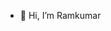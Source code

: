 - 👋 Hi, I’m Ramkumar

<!---
Ramhardik88/Ramhardik88 is a ✨ special ✨ repository because its `README.md` (this file) appears on your GitHub profile.
You can click the Preview link to take a look at your changes.
--->
